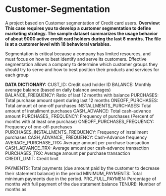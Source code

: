 # Customer-Segmentation
A project based on Customer segmentation of Credit card users. 
**Overview: This case requires you to develop a customer segmentation to define marketing strategy.
 The sample dataset summarizes the usage behavior of about 9000 active credit card holders during
 the last 6 months. The file is at a customer level with 18 behavioral variables.** 

Segmentation is critical because a company has limited resources, and must focus on how to best identify and serve its customers.
Effective segmentation allows a company to determine which customer groups they should try to serve and how to best position their products and services for each group

**DATA DICTIONARY:**
CUST_ID: Credit card holder ID
BALANCE: Monthly average balance (based on daily balance averages)
BALANCE_FREQUENCY: Ratio of last 12 months with balance
PURCHASES: Total purchase amount spent during last 12 months
ONEOFF_PURCHASES: Total amount of one-off purchases
INSTALLMENTS_PURCHASES: Total amount of installment purchases
CASH_ADVANCE: Total cash-advance amount
PURCHASES_ FREQUENCY: Frequency of purchases (Percent of months with at least one
purchase)
ONEOFF_PURCHASES_FREQUENCY: Frequency of one-off-purchases
PURCHASES_INSTALLMENTS_FREQUENCY: Frequency of installment purchases
CASH_ADVANCE_ FREQUENCY: Cash-Advance frequency
AVERAGE_PURCHASE_TRX: Average amount per purchase transaction
CASH_ADVANCE_TRX: Average amount per cash-advance transaction
PURCHASES_TRX: Average amount per purchase transaction
CREDIT_LIMIT: Credit limit

PAYMENTS: Total payments (due amount paid by the customer to decrease their statement
balance) in the period
MINIMUM_PAYMENTS: Total minimum payments due in the period.
PRC_FULL_PAYMEN: Percentage of months with full payment of the due statement balance
TENURE: Number of months as
